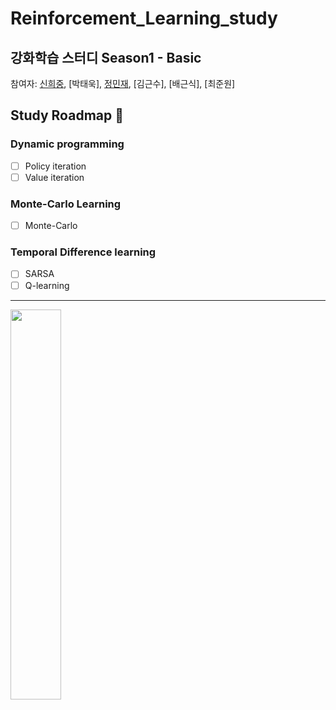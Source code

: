 # Reinforcement_Learning_study
## 강화학습 스터디 Season1 - Basic

참여자: [신희중](https://github.com/godhj93), [박태욱], [정민재](https://github.com/keep9oing), [김근수], [배근식], [최준원]

## Study Roadmap :snake:
### Dynamic programming
- [ ] Policy iteration
- [ ] Value iteration

### Monte-Carlo Learning
- [ ] Monte-Carlo

### Temporal Difference learning
- [ ] SARSA
- [ ] Q-learning
***
<img src=https://user-images.githubusercontent.com/31655488/113001018-5b2c5800-91ab-11eb-89f8-17a7090f075d.jpg width="40%"> 
